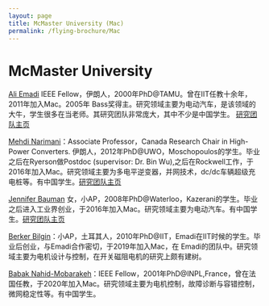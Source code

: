 ```yaml
---
layout: page
title: McMaster University (Mac)
permalink: /flying-brochure/Mac
---
```

# McMaster University


[Ali Emadi](https://electrification.mcmaster.ca/people/prof-ali-emadi/) IEEE Fellow，伊朗人，2000年PhD@TAMU。曾在IIT任教十余年，2011年加入Mac。2005年 Bass奖得主。研究领域主要为电动汽车，是该领域的大牛，学生很多在当老师。其研究团队非常庞大，其中不少是中国学生。
[研究团队主页](https://electrification.mcmaster.ca/)

[Mehdi Narimani](https://www.eng.mcmaster.ca/ece/people/faculty/mehdi-narimani)：Associate Professor，Canada Research Chair in High-Power Converters. 伊朗人，2012年PhD@UWO，Moschopoulos的学生。毕业之后在Ryerson做Postdoc (supervisor: Dr. Bin Wu),之后在Rockwell工作，于2016年加入Mac。研究领域主要为多电平逆变器，并网技术，dc/dc车辆超级充电桩等。有中国学生。[研究团队主页](http://www.hipel.ca/)

[Jennifer Bauman](https://www.eng.mcmaster.ca/ece/people/faculty/jennifer-bauman) 女，小AP，2008年PhD@Waterloo，Kazerani的学生。毕业之后进入工业界创业，于2016年加入Mac。研究领域主要为电动汽车。有中国学生。[研究团队主页](https://baumanlab.com/)

[Berker Bilgin](https://www.eng.mcmaster.ca/ece/people/faculty/berker-bilgin)：小AP，土耳其人，2010年PhD@IIT，Emadi在IIT时候的学生。毕业后创业，与Emadi合作密切，于2019年加入Mac，在 Emadi的团队中。研究领域主要为电机设计与控制，在开关磁阻电机的研究上颇有建树。

[Babak Nahid-Mobarakeh](https://www.eng.mcmaster.ca/ece/people/faculty/babak-nahid-mobarakeh)：IEEE Fellow，2001年PhD@INPL,France，曾在法国任教，于2020年加入Mac。研究领域主要为电机控制，故障诊断与容错控制，微网稳定性等。有中国学生。
